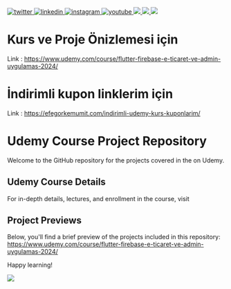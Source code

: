 <a href="https://twitter.com/efegorkemumit" rel="nofollow">
<img src="https://camo.githubusercontent.com/13039975938e719b60e38191d050a182c1615f0e64a87494792c510ee111917a/68747470733a2f2f696d672e736869656c64732e696f2f62616467652f747769747465722d2532333030616365652e7376673f267374796c653d666f722d7468652d6261646765266c6f676f3d74776974746572266c6f676f436f6c6f723d7768697465" alt="twitter" data-canonical-src="https://img.shields.io/badge/twitter-%2300acee.svg?&amp;style=for-the-badge&amp;logo=twitter&amp;logoColor=white" style="max-width: 100%;">
</a>
<a href="https://linkedin.com/in/efe-görkem-ümit-a084009b" rel="nofollow">
<img src="https://camo.githubusercontent.com/5e3d78e5310a41c0667e07077cf93596229de398b154b83885dc068874ed5365/68747470733a2f2f696d672e736869656c64732e696f2f62616467652f6c696e6b6564696e2d2532333145373742352e7376673f267374796c653d666f722d7468652d6261646765266c6f676f3d6c696e6b6564696e266c6f676f436f6c6f723d7768697465" alt="linkedin" data-canonical-src="https://img.shields.io/badge/linkedin-%231E77B5.svg?&amp;style=for-the-badge&amp;logo=linkedin&amp;logoColor=white" style="max-width: 100%;">
</a>
<a href="https://instagram.com/efegorkemumit" rel="nofollow">
<img src="https://camo.githubusercontent.com/eff3e7484b1754de8279027247ccec9c3deaeb76b4c4946c5d634a8579c2c1ce/68747470733a2f2f696d672e736869656c64732e696f2f62616467652f696e7374616772616d2d2532333030303030302e7376673f267374796c653d666f722d7468652d6261646765266c6f676f3d696e7374616772616d266c6f676f436f6c6f723d7768697465" alt="instagram" data-canonical-src="https://img.shields.io/badge/instagram-%23000000.svg?&amp;style=for-the-badge&amp;logo=instagram&amp;logoColor=white" style="max-width: 100%;">
</a>
<a href="https://www.youtube.com/@efegorkemumit" rel="nofollow">
<img src="https://camo.githubusercontent.com/29f1cdc68849f04476c292613e55f5cfb4ec8b47987140143b9b3e0eaa8fd547/68747470733a2f2f696d672e736869656c64732e696f2f62616467652f796f75747562652d2532334545343833312e7376673f267374796c653d666f722d7468652d6261646765266c6f676f3d796f7574756265266c6f676f436f6c6f723d7768697465" alt="youtube" data-canonical-src="https://img.shields.io/badge/youtube-%23EE4831.svg?&amp;style=for-the-badge&amp;logo=youtube&amp;logoColor=white" style="max-width: 100%;">
</a>  
<a href="https://tiktok.com/@efegorkemumit" rel="nofollow">
<img src="https://camo.githubusercontent.com/aa71d874b609e6241ff92dfc8c5c2c59670644ef52e2254b0c3f81f473aa1527/68747470733a2f2f696d672e736869656c64732e696f2f62616467652f54696b546f6b2d3030303030303f7374796c653d666f722d7468652d6261646765266c6f676f3d74696b746f6b266c6f676f436f6c6f723d7768697465207374796c653d" data-canonical-src="https://img.shields.io/badge/TikTok-000000?style=for-the-badge&amp;logo=tiktok&amp;logoColor=white style=" style="max-width: 100%;">
</a>






<a href="https://www.udemy.com/course/flutter-firebase-e-ticaret-ve-admin-uygulamas-2024/" rel="nofollow">
<img src="https://efegorkemumit.github.io/assets/img/course/flutter.gif" data-canonical-src="https://img.shields.io/badge/TikTok-000000?style=for-the-badge&amp;logo=tiktok&amp;logoColor=white style=" style="max-width: 100%;">
</a>

<a href="https://www.udemy.com/course/flutter-firebase-e-ticaret-ve-admin-uygulamas-2024/" rel="nofollow">
<img src="https://efegorkemumit.github.io/assets/img/course/flutter1.jpg" data-canonical-src="https://img.shields.io/badge/TikTok-000000?style=for-the-badge&amp;logo=tiktok&amp;logoColor=white style=" style="max-width: 100%;">
</a>




# Kurs ve Proje Önizlemesi için
Link :  https://www.udemy.com/course/flutter-firebase-e-ticaret-ve-admin-uygulamas-2024/

# İndirimli kupon linklerim için 

Link : https://efegorkemumit.com/indirimli-udemy-kurs-kuponlarim/

# Udemy Course Project Repository

Welcome to the GitHub repository for the projects covered in the  on Udemy.

## Udemy Course Details

For in-depth details, lectures, and enrollment in the course, visit 

## Project Previews

Below, you'll find a brief preview of the projects included in this repository:
  https://www.udemy.com/course/flutter-firebase-e-ticaret-ve-admin-uygulamas-2024/

Happy learning!


<a href="https://www.udemy.com/course/flutter-firebase-e-ticaret-ve-admin-uygulamas-2024/" rel="nofollow">
<img src="https://efegorkemumit.github.io/assets/img/course/flutter2.jpg" data-canonical-src="https://img.shields.io/badge/TikTok-000000?style=for-the-badge&amp;logo=tiktok&amp;logoColor=white style=" style="max-width: 100%;">
</a>
